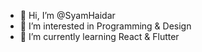 - 👋 Hi, I’m @SyamHaidar
- 👀 I’m interested in Programming & Design
- 🌱 I’m currently learning React & Flutter

<!---
SyamHaidar/SyamHaidar is a ✨ special ✨ repository because its `README.md` (this file) appears on your GitHub profile.
You can click the Preview link to take a look at your changes.
--->

